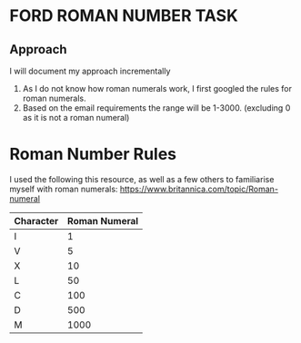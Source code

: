 # FORD ROMAN NUMBER TASK


## Approach

I will document my approach incrementally

1. As I do not know how roman numerals work, I first googled the rules for roman numerals.
2. Based on the email requirements the range will be 1-3000. (excluding 0 as it is not a roman numeral)







# Roman Number Rules

I used the following this resource, as well as a few others to familiarise myself with roman numerals:
https://www.britannica.com/topic/Roman-numeral

| Character | Roman Numeral |
|-----------|---------------|
| I         | 1             |
| V         | 5             |
| X         | 10            |
| L         | 50            |
| C         | 100           |
| D         | 500           |
| M         | 1000          |